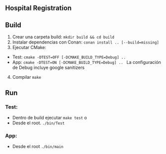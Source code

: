 ## Hospital Registration
## Build
1. Crear una carpeta build: ``mkdir build && cd build``
2. Instalar dependencias con Conan: ``conan install .. [--build=missing]``
3. Ejecutar CMake:
  - Test: ``cmake -DTEST=OFF [-DCMAKE_BUILD_TYPE=Debug] .. ``
  - App: ``cmake -DTEST=ON [-DCMAKE_BUILD_TYPE=Debug] .. ``
  La configuración de Debug incluye google sanitizers
4. Compilar ``make``
## Run
### Test:
- Dentro de build ejecutar ``make test`` o
- Desde el root. ``./bin/Test``
### App:
- Desde el root ``./bin/main``
